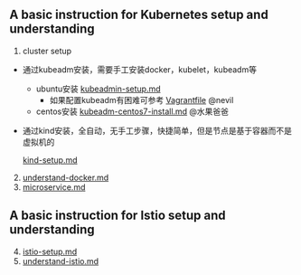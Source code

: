 ## A basic instruction for Kubernetes setup and understanding
1. cluster setup
- 通过kubeadm安装，需要手工安装docker，kubelet，kubeadm等
    - ubuntu安装 [kubeadmin-setup.md](k8s-by-kubeadm)
      - 如果配置kubeadm有困难可参考 [Vagrantfile](Vagrantfile) @nevil
    - centos安装 [kubeadm-centos7-install.md](kubeadm-centos7-install.md) @水果爸爸
- 通过kind安装，全自动，无手工步骤，快捷简单，但是节点是基于容器而不是虚拟机的

    [kind-setup.md](1.2.kind-setup.md)


2. [understand-docker.md](2.understand-docker.md)
3. [microservice.md](3.microservice.md)

## A basic instruction for Istio setup and understanding
4. [istio-setup.md](4.istio-setup.md)
5. [understand-istio.md](5.understand-istio.md)

